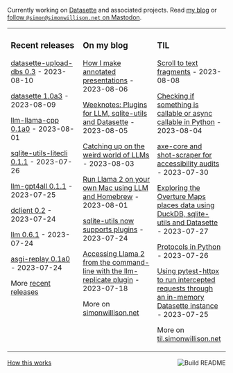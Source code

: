 Currently working on [Datasette](https://datasette.io/) and associated projects. Read [my blog](https://simonwillison.net/) or <a href="https://fedi.simonwillison.net/@simon">follow `@simon@simonwillison.net` on Mastodon</a>.

<table><tr><td valign="top" width="33%">

### Recent releases
<!-- recent_releases starts -->
[datasette-upload-dbs 0.3](https://github.com/simonw/datasette-upload-dbs/releases/tag/0.3) - 2023-08-10

[datasette 1.0a3](https://github.com/simonw/datasette/releases/tag/1.0a3) - 2023-08-09

[llm-llama-cpp 0.1a0](https://github.com/simonw/llm-llama-cpp/releases/tag/0.1a0) - 2023-08-01

[sqlite-utils-litecli 0.1.1](https://github.com/simonw/sqlite-utils-litecli/releases/tag/0.1.1) - 2023-07-26

[llm-gpt4all 0.1.1](https://github.com/simonw/llm-gpt4all/releases/tag/0.1.1) - 2023-07-25

[dclient 0.2](https://github.com/simonw/dclient/releases/tag/0.2) - 2023-07-24

[llm 0.6.1](https://github.com/simonw/llm/releases/tag/0.6.1) - 2023-07-24

[asgi-replay 0.1a0](https://github.com/simonw/asgi-replay/releases/tag/0.1a0) - 2023-07-24
<!-- recent_releases ends -->
More [recent releases](https://github.com/simonw/simonw/blob/main/releases.md)
</td><td valign="top" width="34%">

### On my blog
<!-- blog starts -->
[How I make annotated presentations](http://simonwillison.net/2023/Aug/6/annotated-presentations/) - 2023-08-06

[Weeknotes: Plugins for LLM, sqlite-utils and Datasette](http://simonwillison.net/2023/Aug/5/weeknotes-plugins/) - 2023-08-05

[Catching up on the weird world of LLMs](http://simonwillison.net/2023/Aug/3/weird-world-of-llms/) - 2023-08-03

[Run Llama 2 on your own Mac using LLM and Homebrew](http://simonwillison.net/2023/Aug/1/llama-2-mac/) - 2023-08-01

[sqlite-utils now supports plugins](http://simonwillison.net/2023/Jul/24/sqlite-utils-plugins/) - 2023-07-24

[Accessing Llama 2 from the command-line with the llm-replicate plugin](http://simonwillison.net/2023/Jul/18/accessing-llama-2/) - 2023-07-18
<!-- blog ends -->
More on [simonwillison.net](https://simonwillison.net/)
</td><td valign="top" width="33%">

### TIL
<!-- tils starts -->
[Scroll to text fragments](https://til.simonwillison.net/html/scroll-to-text) - 2023-08-08

[Checking if something is callable or async callable in Python](https://til.simonwillison.net/python/callable) - 2023-08-04

[axe-core and shot-scraper for accessibility audits](https://til.simonwillison.net/shot-scraper/axe-core) - 2023-07-30

[Exploring the Overture Maps places data using DuckDB, sqlite-utils and Datasette](https://til.simonwillison.net/overture-maps/overture-maps-parquet) - 2023-07-27

[Protocols in Python](https://til.simonwillison.net/python/protocols) - 2023-07-26

[Using pytest-httpx to run intercepted requests through an in-memory Datasette instance](https://til.simonwillison.net/datasette/pytest-httpx-datasette) - 2023-07-25
<!-- tils ends -->
More on [til.simonwillison.net](https://til.simonwillison.net/)
</td></tr></table>

<a href="https://github.com/simonw/simonw/actions"><img src="https://github.com/simonw/simonw/workflows/Build%20README/badge.svg" align="right" alt="Build README"></a> <a href="https://simonwillison.net/2020/Jul/10/self-updating-profile-readme/">How this works</a>
